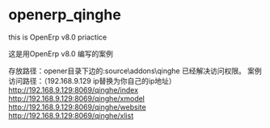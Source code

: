 # openerp_qinghe
this is OpenErp v8.0 priactice 


这是用OpenErp v8.0 编写的案例

存放路径：opener目录下边的:source\addons\qinghe
已经解决访问权限。
案例访问路径：（192.168.9.129 ip替换为你自己的ip地址）<br>
http://192.168.9.129:8069/qinghe/index <br>
http://192.168.9.129:8069/qinghe/xmodel<br>
http://192.168.9.129:8069/qinghe/website<br>
http://192.168.9.129:8069/qinghe/xlist<br>
